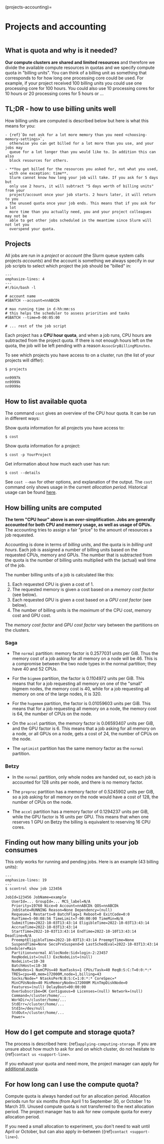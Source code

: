 (projects-accounting)=

# Projects and accounting

```{contents} Table of Contents
```

## What is quota and why is it needed?

**Our compute clusters are shared and limited resources** and therefore we
divide the available compute resources in quotas and we specify compute quota
in "billing units". You can think of a billing unit as something that
corresponds to for how long one processing core could be used. For example, if
your project received 100 billing units you could use one processing core for
100 hours. You could also use 10 processing cores for 10 hours or 20 processing
cores for 5 hours or ...


## TL;DR - how to use billing units well

How billing units are computed is described below but here is what this means for you:

```{admonition} This is important
- {ref}`Do not ask for a lot more memory than you need <choosing-memory-settings>`,
  otherwise you can get billed for a lot more than you use, and your jobs may
  queue for a lot longer than you would like to. In addition this can also
  block resources for others.

- **You get billed for the resources you asked for, not what you used,
  with one exception: time**.
  Slurm cannot know how long your job will take. If you ask for 5 days but
  only use 2 hours, it will subtract "5 days worth of billing units" from your
  project/account once your job starts. 2 hours later, it will return to you
  the unused quota once your job ends. This means that if you ask for a lot
  more time than you actually need, you and your project colleagues may not be
  able to get other jobs scheduled in the meantime since Slurm will not let you
  overspend your quota.
```


## Projects

All jobs are run in a _project_ or _account_ (the Slurm queue system calls
projects _accounts_) and the account is something we always specify in our job
scripts to select which project the job should be "billed" in:
```{code-block} bash
---
emphasize-lines: 4
---
#!/bin/bash -l

# account name
#SBATCH --account=nnABCDk

# max running time in d-hh:mm:ss
# this helps the scheduler to assess priorities and tasks
#SBATCH --time=0-00:05:00

# ... rest of the job script
```

Each project has a **CPU hour quota**, and when a job runs, CPU hours are
subtracted from the project quota.  If there is not enough hours left on the
quota, the job will be left pending with a reason `AssocGrpBillingMinutes`.

To see which projects you have access to on a cluster, run (the list of your projects will differ):
```console
$ projects

nn9997k
nn9999k
nn9999o
```


## How to list available quota

The command `cost` gives an overview of the CPU hour quota.  It can be
run in different ways:

Show quota information for all projects you have access to:
```console
$ cost
```

Show quota information for a project:
```console
$ cost -p YourProject
```

Get information about how much each user has run:
```console
$ cost --details
```

See `cost --man` for other options, and explanation of the output.
The `cost` command only shows usage in the current _allocation
period_.  Historical usage can be found [here](https://www.metacenter.no/mas/projects).


## How billing units are computed

**The term "CPU hour" above is an over-simplification. Jobs are generally
accounted for both CPU and memory usage, as well as usage of GPUs.**
The accounting tries to assign a fair "price" to the amount of resources a job
requested.

Accounting is done in terms of _billing units_, and the quota is in
_billing unit hours_.  Each job is assigned a number of billing units
based on the requested CPUs, memory and GPUs.  The number that is
subtracted from the quota is the number of billing units multiplied
with the (actual) wall time of the job.

The number billing units of a job is calculated like this:

1. Each requested CPU is given a cost of 1.
2. The requested memory is given a cost based on a _memory cost factor_
   (see below).
3. Each requested GPU is given a cost based on a _GPU cost factor_
   (see below).
4. The number of billing units is the _maximum_ of the CPU cost, memory
   cost and GPU cost.

The _memory cost factor_ and _GPU cost factor_ vary between the partitions on the
clusters.


### Saga

- The `normal` partition: memory factor is 0.2577031 units per GiB. Thus
  the memory cost of a job asking for all memory on a node will
  be 46. This is a compromise between the two node types in the
  normal partition; they have 40 and 52 CPUs.

- For the `bigmem` partition, the factor is
  0.1104972 units per GiB.  This means that for a job requesting all
  memory on one of the "small" bigmem nodes, the memory cost is 40,
  while for a job requesting all memory on one of the large nodes,
  it is 320.

- For the `hugemem` partition, the factor is 0.01059603 units per GiB.
  This means that for a job requesting all memory on a node, the
  memory cost is 64, the number of CPUs on the node.

- On the `accel` partition, the memory factor is 0.06593407 units per
  GiB, and the GPU factor is 6.  This means that a job asking for all
  memory on a node, or all GPUs on a node, gets a cost of 24, the
  number of CPUs on the node.

- The `optimist` partition has the same memory factor as the `normal`
  partition.


### Betzy

- In the `normal` partition, only whole nodes are handed out, so each
  job is accounted for 128 units per node, and there is no memory
  factor.

- The `preproc` partition has a memory factor of 0.5245902 units per
  GiB, so a job asking for all memory on the node would have a cost of
  128, the number of CPUs on the node.

- The `accel` partition has a memory factor of 0.1294237 units per GiB, while
  the GPU factor is 16 units per GPU. This means that when one reserves 1 GPU
  on Betzy the billing is equivalent to reserving 16 CPU cores.


## Finding out how many billing units your job consumes

This only works for running and pending jobs. Here is an example (43 billing units):
```{code-block} console
---
emphasize-lines: 19
---
$ scontrol show job 123456

JobId=123456 JobName=example
   UserId=... GroupId=... MCS_label=N/A
   Priority=19760 Nice=0 Account=nnABCDk QOS=nnABCDk
   JobState=RUNNING Reason=None Dependency=(null)
   Requeue=1 Restarts=0 BatchFlag=1 Reboot=0 ExitCode=0:0
   RunTime=5-00:08:56 TimeLimit=7-00:00:00 TimeMin=N/A
   SubmitTime=2022-10-03T13:43:14 EligibleTime=2022-10-03T13:43:14
   AccrueTime=2022-10-03T13:43:14
   StartTime=2022-10-03T13:43:14 EndTime=2022-10-10T13:43:14 Deadline=N/A
   PreemptEligibleTime=2022-10-03T13:43:14 PreemptTime=None
   SuspendTime=None SecsPreSuspend=0 LastSchedEval=2022-10-03T13:43:14 Scheduler=Main
   Partition=normal AllocNode:Sid=login-2:23457
   ReqNodeList=(null) ExcNodeList=(null)
   NodeList=c10-38
   BatchHost=c10-38
   NumNodes=1 NumCPUs=40 NumTasks=1 CPUs/Task=40 ReqB:S:C:T=0:0:*:*
   TRES=cpu=40,mem=172000M,node=1,billing=43
   Socks/Node=* NtasksPerN:B:S:C=1:0:*:* CoreSpec=*
   MinCPUsNode=40 MinMemoryNode=172000M MinTmpDiskNode=0
   Features=(null) DelayBoot=00:00:00
   OverSubscribe=OK Contiguous=0 Licenses=(null) Network=(null)
   Command=/cluster/home/...
   WorkDir=/cluster/home/...
   StdErr=/cluster/home/...
   StdIn=/dev/null
   StdOut=/cluster/home/...
   Power=
```


## How do I get compute and storage quota?

The process is described here: {ref}`applying-computing-storage`.  If you are
unsure about how much to ask for and on which cluster, do not hesitate to
{ref}`contact us <support-line>`.

If you exhaust your quota and need more, the project manager can apply for
[additional quota](https://www.sigma2.no/extra-allocation).


## For how long can I use the compute quota?

Compute quota is always handed out for an allocation period. Allocation periods
run for six months (from April 1 to September 30, or October 1 to March 31). Unused
compute quota is not transferred to the next allocation period. The project
manager has to ask for new compute quota for every allocation period.

If you need a small allocation to experiment, you don't need to wait until
April or October, but can also apply in-between ({ref}`contact <support-line>`).
